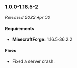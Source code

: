 ### 1.0.0-1.16.5-2

_Released 2022 Apr 30_

#### Requirements
- **MinecraftForge:** 1.16.5-36.2.2

#### Fixes

- Fixed a server crash.